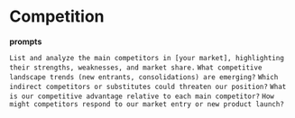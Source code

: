 # Competition

**prompts**

`List and analyze the main competitors in [your market], highlighting their strengths, weaknesses, and market share.`
`What competitive landscape trends (new entrants, consolidations) are emerging?`
`Which indirect competitors or substitutes could threaten our position?`
`What is our competitive advantage relative to each main competitor?`
`How might competitors respond to our market entry or new product launch?`